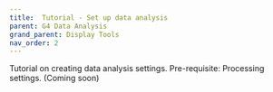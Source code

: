 ```yaml
---
title:  Tutorial - Set up data analysis
parent: G4 Data Analysis
grand_parent: Display Tools
nav_order: 2
---
```


Tutorial on creating data analysis settings. Pre-requisite: Processing settings. (Coming soon)
